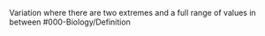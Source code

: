 Variation where there are two extremes and a full range of values in between
#000-Biology/Definition 